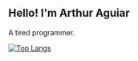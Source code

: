 <h2> Hello! I'm Arthur Aguiar </h2>

A tired programmer. </br>

[![Top Langs](https://github-readme-stats.vercel.app/api/top-langs/?username=Aguiar575&layout=compact&hide=jupyter%20notebook&theme=synthwave&langs_count=15&count_private=true)](https://github.com/anuraghazra/github-readme-stats)
